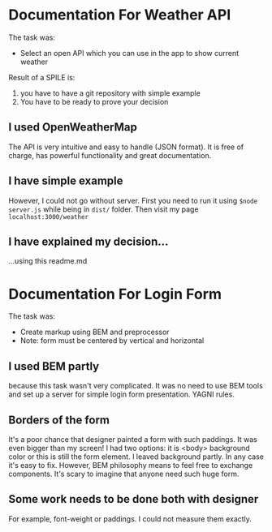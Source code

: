 Documentation For Weather API
===

The task was:
- Select an open API which you can use in the app to show current weather

Result of a SPILE is:
1. you have to have a git repository with simple example
2. You have to be ready to prove your decision

I used OpenWeatherMap
---
The API is very intuitive and easy to handle (JSON format). It is free of charge, has powerful functionality and great documentation.

I have simple example
---
However, I could not go without server. First you need to run it using `$node server.js` while being in `dist/` folder.
Then visit my page `localhost:3000/weather`

I have explained my decision...
---
...using this readme.md



Documentation For Login Form
===

The task was:
- Create markup using BEM and preprocessor
- Note: form must be centered by vertical and horizontal

I used BEM partly
---
because this task wasn't very complicated. It was no need to use BEM tools and set up a server for simple login form presentation. YAGNI rules.

Borders of the form
---
It's a poor chance that designer painted a form with such paddings. It was even bigger than my screen! I had two options: it is \<body\> background color or this is still the form element. I leaved background partly. In any case it's easy to fix. However, BEM philosophy means to feel free to exchange components. It's scary to imagine that anyone need such huge form.

Some work needs to be done both with designer
---
For example, font-weight or paddings. I could not measure them exactly.